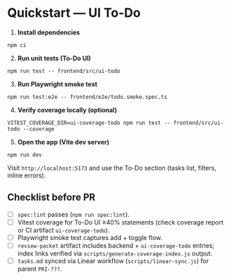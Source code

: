 # Quickstart — UI To-Do

1. **Install dependencies**
```
npm ci
```

2. **Run unit tests (To-Do UI)**
```
npm run test -- frontend/src/ui-todo
```

3. **Run Playwright smoke test**
```
npm run test:e2e -- frontend/e2e/todo.smoke.spec.ts
```

4. **Verify coverage locally (optional)**
```
VITEST_COVERAGE_DIR=ui-coverage-todo npm run test -- frontend/src/ui-todo --coverage
```

5. **Open the app (Vite dev server)**
```
npm run dev
```
Visit `http://localhost:5173` and use the To-Do section (tasks list, filters, inline errors).

## Checklist before PR
- [ ] `spec:lint` passes (`npm run spec:lint`).
- [ ] Vitest coverage for To-Do UI ≥40% statements (check coverage report or CI artifact `ui-coverage-todo`).
- [ ] Playwright smoke test captures add + toggle flow.
- [ ] `review-packet` artifact includes backend + `ui-coverage-todo` entries; index links verified via `scripts/generate-coverage-index.js` output.
- [ ] `tasks.md` synced via Linear workflow (`scripts/linear-sync.js`) for parent `PRI-???`.
